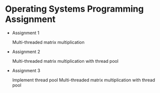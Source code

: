 # Operating Systems Programming Assignment

- Assignment 1

    Multi-threaded matrix multiplication 
    
- Assignment 2

    Multi-threaded matrix multiplication with thread pool
    
- Assignment 3

    Implement thread pool
    Multi-threaded matrix multiplication with thread pool
